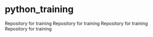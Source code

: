 # python_training
Repository for training
Repository for training
Repository for training
Repository for training